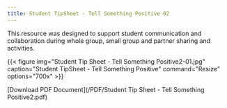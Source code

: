```yaml
---
title: Student TipSheet - Tell Something Positive 02
---
```


This resource was designed to support student communication and collaboration during whole group, small group and partner sharing and activities.

{{< figure
img="Student Tip Sheet - Tell Something Positive2-01.jpg"
caption="Student TipSheet - Tell Something Positive"
command="Resize"
options="700x" >}}

[Download PDF Document](/PDF/Student Tip Sheet - Tell Something Positive2.pdf)
